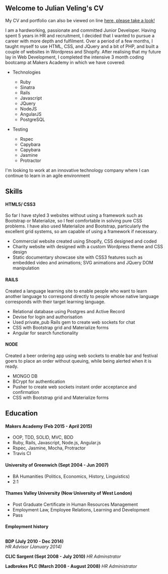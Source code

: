 ## Welcome to Julian Veling's CV

My CV and portfolio can also be viewed on line [here, please take a look!](http://www.julianveling.com)

I am a hardworking, passionate and committed Junior Developer. Having spent 5 years in HR and recruitment, I decided that I wanted to pursue a career with more depth and fulfilment. Over a period of a few months, I taught myself to use HTML, CSS, and JQuery and a bit of PHP, and built a couple of websites in Wordpress and Shopify. After realising that my future lay in Web Development, I completed the intensive 3 month coding bootcamp at Makers Academy in which we have covered:  

- Technologies 
  - Ruby 
  - Sinatra 
  - Rails
  - Javascript
  - JQuery
  - NodeJS 
  - AngularJS
  - PostgreSQL

- Testing
  - Rspec
  - Capybara
  - Capybara
  - Jasmine
  - Protractor 

I'm looking to work at an innovative technology company where I can continue to learn in an agile environment 

## Skills

#### HTML5/ CSS3

So far I have styled 3 websites without using a framework such as Bootstrap or Materialize, so I feel comfortable in solving pure CSS problems. I have also used Materialize and Bootstrap, particularly the excellent grid systems, so am capable of using a framework if necessary.

- Commercial website created using Shopify, CSS designed and coded
- Charity website with designed with a custom Wordpress theme and CSS design
- Static documentary showcase site with CSS3 features such as embedded video and animations; SVG animations and JQuery DOM manipulation    

#### RAILS

Created a language learning site to enable people who want to learn another language to correspond directly to people whose native language corresponds with their target learning language. 

- Relational database using Postgres and Active Record
- Devise for login and authorisation  
- Used private_pub Rails gem to create web sockets for chat
- CSS with Bootstrap grid and Materialize forms
- Angular for search functionality

#### NODE

Created a beer ordering app using web sockets to enable bar and festival goers to place an order without queuing, while being alerted when it is ready.  

- MONGO DB
- BCrypt for authentication  
- Pusher to create web sockets instant order acceptance and confirmation
- CSS with Bootstrap grid and Materialize forms

## Education

#### Makers Academy (Feb 2015 - April 2015)

- OOP, TDD, SOLID, MVC, BDD
- Ruby, Rails, Javascript, Node.js, Angular.js
- Rspec, Jasmine, Mocha, Protractor
- Travis CI

#### University of Greenwich (Sept 2004 - Jun 2007)

- BA Humanities (Politics, Economics, History, Linguistics)
- 2:1

#### Thames Valley University (Now University of West London) 

- Post Graduate Certificate in Human Resources Management
- Employment Law, Employee Relations, Learning and Development
- Pass

#### Employment history

## 

**BDP (July 2010 - Dec 2014)**  
*HR Advisor (January 2014)*

**CLIC Sargent (Sept 2008 - July 2010)**
*HR Adminstrator*

**Ladbrokes PLC (March 2008 - August 2008)**
*HR Administrator*

